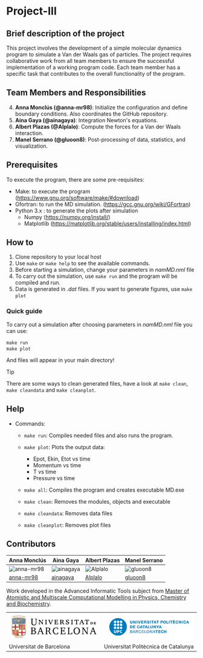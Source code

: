 # Project-III

## Brief description of the project
This project involves the development of a simple molecular dynamics program to simulate a Van der Waals gas of particles. The project requires collaborative work from all team members to ensure the successful implementation of a working program code. Each team member has a specific task that contributes to the overall functionality of the program.

## Team Members and Responsibilities

4. **Anna Monclús (@anna-mr98)**:  Initialize the configuration and define boundary conditions. Also coordinates the GitHub repository.
1. **Aina Gaya (@ainagaya)**: Integration Newton's equations.
2. **Albert Plazas (@Alplalo)**: Compute the forces for a Van der Waals interaction.
3. **Manel Serrano (@gluoon8)**:  Post-processing of data, statistics, and visualization.



## Prerequisites
To execute the program, there are some pre-requisites:
- Make: to execute the program (https://www.gnu.org/software/make/#download)
- Gfortran: to run the MD simulation. (https://gcc.gnu.org/wiki/GFortran)
- Python 3.x : to generate the plots after simulation
  - Numpy (https://numpy.org/install/)
  - Matplotlib (https://matplotlib.org/stable/users/installing/index.html)


## How to

1. Clone repository to your local host
2. Use `make` or `make help` to see the available commands.
3. Before starting a simulation, change your parameters in *namMD.nml* file  
4. To carry out the simulation, use `make run` and the program will be compiled and run. 
5. Data is generated in *.dat* files. If you want to generate figures, use `make plot`

### Quick guide

To carry out a simulation after choosing parameters in *namMD.nml* file you can use:
```
make run
make plot
```
And files will appear in your main directory!

> [!TIP]
> There are some ways to clean generated files, have a look at `make clean`, `make cleandata` and `make cleanplot`.


## Help 
                          

- Commands:                                                       
  
  - `make run`: Compiles needed files and also runs the program.     
 
  - `make plot`: Plots the output data:                              
     - Epot, Ekin, Etot vs time                                   
     - Momentum vs time                                           
     - T vs time                                                  
     - Pressure vs time                                           
  - `make all`: Compiles the program and creates executable MD.exe   
 
  - `make clean`: Removes the modules, objects and executable        

  - `make cleandata`: Removes data files                             
 
  - `make cleanplot`: Removes plot files                             
 



## Contributors
|  Anna Monclús  |  Aina Gaya  |  Albert Plazas   |  Manel Serrano  |
| -------------- | ----------------- | ------------------ | ------------- |
| ![anna-mr98](https://github.com/Eines-Informatiques-Avancades/Project-III/tree/master/docs/anna-mr98.png "anna-mr98") | ![ainagaya](https://github.com/Eines-Informatiques-Avancades/Project-III/tree/master/docs/ainagaya.png "ainagaya") | ![Alplalo](https://github.com/Eines-Informatiques-Avancades/Project-III/tree/master/docs/Alplalo.png "Alplalo") | ![gluoon8](https://github.com/Eines-Informatiques-Avancades/Project-III/tree/master/docs/gluoon8.png "gluoon8") |
| [anna-mr98](https://github.com/anna-mr98)                                 | [ainagaya](https://github.com/ainagaya)| [Alplalo](https://github.com/Alplalo)                                  | [gluoon8](https://github.com/gluoon8)                                  |

Work developed in the Advanced Informatic Tools subject from [Master of Atomistic and Multiscale Computational Modelling in Physics, Chemistry and Biochemistry](http://www.ub.edu/computational_modelling/).

<table align="center">
  <tr>
    <td><img src="./UB.png" alt="Logo UB"></td>
    <td><img src="./UPC.png" alt="Logo UPC"></td>
  </tr>
  <tr>
    <td>Universitat de Barcelona</td>
    <td>Universitat Politècnica de Catalunya</td>
  </tr>
</table>



